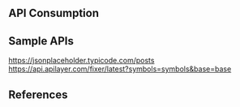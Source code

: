 ## API Consumption 


## Sample APIs
https://jsonplaceholder.typicode.com/posts
https://api.apilayer.com/fixer/latest?symbols=symbols&base=base


## References
